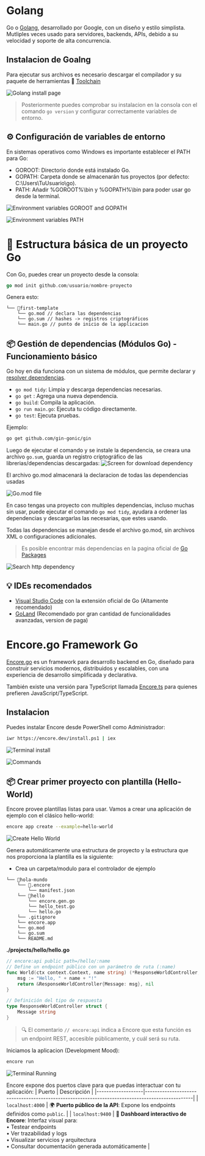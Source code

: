 # Golang

Go o [Golang](https://go.dev/), desarrollado por Google, con un diseño y estilo simplista. Mutliples veces usado para servidores, backends, APIs, debido a su velocidad y soporte de alta concurrencia.

## Instalacion de Goalng
Para ejecutar sus archivos es necesario descargar el compilador y su paquete de herramientas
🔗 [Toolchain](https://go.dev/doc/install)

![Golang install page](../images/go_install.png)
> Posteriormente puedes comprobar su instalacion en la consola con el comando ```go version``` y configurar correctamente variables de entorno.

## ⚙️ Configuración de variables de entorno
En sistemas operativos como Windows es importante establecer el PATH para Go:

* GOROOT: Directorio donde está instalado Go.
* GOPATH: Carpeta donde se almacenarán tus proyectos (por defecto: C:\Users\TuUsuario\go).
* PATH: Añadir %GOROOT%\bin y %GOPATH%\bin para poder usar go desde la terminal.

![Environment variables GOROOT and GOPATH](../images/go_root_path.png)

![Environment variables PATH](../images/path_go.png)

# 📁 Estructura básica de un proyecto Go
Con Go, puedes crear un proyecto desde la consola:

```go
go mod init github.com/usuario/nombre-proyecto
```

Genera esto:
```
└── 📁first-template
    └── go.mod // declara las dependencias
    └── go.sum // hashes -> registros criptográficos
    └── main.go // punto de inicio de la applicacion
```

## 📦 Gestión de dependencias (Módulos Go) - Funcionamiento básico
Go hoy en dia funciona con un sistema de módulos, que permite declarar y [resolver dependencias](https://go.dev/doc/modules/managing-dependencies).

* ``go mod tidy``: Limpia y descarga dependencias necesarias.
* ``go get`` <paquete>: Agrega una nueva dependencia.
* ``go build``: Compila la aplicación.
* ``go run main.go``: Ejecuta tu código directamente.
* ``go test``: Ejecuta pruebas.

Ejemplo:
```bash
go get github.com/gin-gonic/gin
```
Luego de ejecutar el comando y se instale la dependencia, se creara una archivo ``go.sum``, guarda un registro criptográfico de las librerias/dependencias descargadas:
![Screen for download dependency](../images/download_proof.png)

El archivo go.mod almacenará la declaracion de todas las dependencias usadas

![Go.mod file](../images/suggest_clean_dependencies.png)

En caso tengas una proyecto con multiples dependencias, incluso muchas sin usar, puede ejecutar el comando ``go mod tidy``, ayudara a ordener las dependencias y descargarlas las necesarias, que estes usando.

Todas las dependencias se manejan desde el archivo go.mod, sin archivos XML o configuraciones adicionales.

> Es posible encontrar más dependencias en la pagina oficial de [Go Packages](https://pkg.go.dev/)

![Search http dependency](../images/search_dependencies.png)

## 💡 IDEs recomendados

* [Visual Studio Code](https://code.visualstudio.com/) con la extensión oficial de Go (Altamente recomendado)
* [GoLand](https://www.jetbrains.com/es-es/go/) (Recomendado por gran cantidad de funcionalidades avanzadas, version de paga)



# Encore.go Framework Go
[Encore.go](https://encore.dev/go) es un framework para desarrollo backend en Go, diseñado para construir servicios modernos, distribuidos y escalables, con una experiencia de desarrollo simplificada y declarativa.

También existe una versión para TypeScript llamada [Encore.ts](https://encore.dev/) para quienes prefieren JavaScript/TypeScript.

## Instalacion
Puedes instalar Encore desde PowerShell como Administrador:

```bash
iwr https://encore.dev/install.ps1 | iex
```

![Terminal install](../images/terminal_install.png)

![Commands](../images/comb_commands.png)

## 📦 Crear primer proyecto con plantilla (Hello-World)

Encore provee plantillas listas para usar. Vamos a crear una aplicación de ejemplo con el clásico hello-world:

```bash
encore app create --example=hello-world
```

![Create Hello World](../images/create_template.png)

Genera automáticamente una estructura de proyecto y la estructura que nos proporciona la plantilla es la siguiente:

* Crea un carpeta/modulo para el controlador de ejemplo

```
└── 📁hola-mundo
    └── 📁.encore
        └── manifest.json
    └── 📁hello
        └── encore.gen.go
        └── hello_test.go
        └── hello.go
    └── .gitignore
    └── encore.app
    └── go.mod
    └── go.sum
    └── README.md
```

**./projects/hello/hello.go**
```go
// encore:api public path=/hello/:name
// Define un endpoint público con un parámetro de ruta (:name)
func World(ctx context.Context, name string) (*ResponseWorldController, error) {
    msg := "Hello, " + name + "!"
    return &ResponseWorldController{Message: msg}, nil
}

// Definición del tipo de respuesta
type ResponseWorldController struct {
    Message string
}
```
> 🔍 El comentario ``// encore:api`` indica a Encore que esta función es un endpoint REST, accesible públicamente, y cuál será su ruta.

Iniciamos la aplicacion (Development Mood):
```bash
encore run
```

![Terminal Running](../images/terminal_running.png)

Encore expone dos puertos clave para que puedas interactuar con tu aplicación:
| Puerto            | Descripción                                                                                     |
|-------------------|-------------------------------------------------------------------------------------------------|
| `localhost:4000`  | 🌍 **Puerto público de la API**: Expone los endpoints definidos como `public`. |
| `localhost:9400`  | 🧠 **Dashboard interactivo de Encore**: Interfaz visual para: <br>• Testear endpoints <br>• Ver trazabilidad y logs <br>• Visualizar servicios y arquitectura <br>• Consultar documentación generada automáticamente |


## 